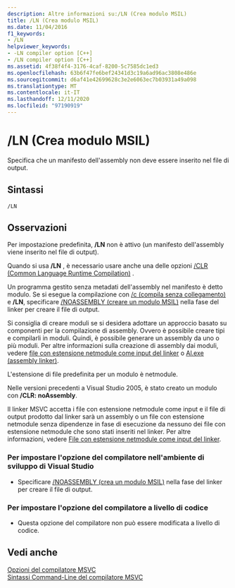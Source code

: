 ```yaml
---
description: Altre informazioni su:/LN (Crea modulo MSIL)
title: /LN (Crea modulo MSIL)
ms.date: 11/04/2016
f1_keywords:
- /LN
helpviewer_keywords:
- -LN compiler option [C++]
- /LN compiler option [C++]
ms.assetid: 4f38f4f4-3176-4caf-8200-5c7585dc1ed3
ms.openlocfilehash: 63b6f47fe6bef24341d3c19a6ad96ac3808e486e
ms.sourcegitcommit: d6af41e42699628c3e2e6063ec7b03931a49a098
ms.translationtype: MT
ms.contentlocale: it-IT
ms.lasthandoff: 12/11/2020
ms.locfileid: "97190919"
---
```

# <a name="ln-create-msil-module"></a>/LN (Crea modulo MSIL)

Specifica che un manifesto dell'assembly non deve essere inserito nel file di output.

## <a name="syntax"></a>Sintassi

```
/LN
```

## <a name="remarks"></a>Osservazioni

Per impostazione predefinita, **/LN** non è attivo (un manifesto dell'assembly viene inserito nel file di output).

Quando si usa **/LN** , è necessario usare anche una delle opzioni [/CLR (Common Language Runtime Compilation)](clr-common-language-runtime-compilation.md) .

Un programma gestito senza metadati dell'assembly nel manifesto è detto modulo. Se si esegue la compilazione con [/c (compila senza collegamento)](c-compile-without-linking.md) e **/LN**, specificare [/NOASSEMBLY (creare un modulo MSIL)](noassembly-create-a-msil-module.md) nella fase del linker per creare il file di output.

Si consiglia di creare moduli se si desidera adottare un approccio basato su componenti per la compilazione di assembly.  Ovvero è possibile creare tipi e compilarli in moduli.  Quindi, è possibile generare un assembly da uno o più moduli.  Per altre informazioni sulla creazione di assembly dai moduli, vedere [file con estensione netmodule come input del linker](netmodule-files-as-linker-input.md) o [Al.exe (assembly linker)](/dotnet/framework/tools/al-exe-assembly-linker).

L'estensione di file predefinita per un modulo è netmodule.

Nelle versioni precedenti a Visual Studio 2005, è stato creato un modulo con **/CLR: noAssembly**.

Il linker MSVC accetta i file con estensione netmodule come input e il file di output prodotto dal linker sarà un assembly o un file con estensione netmodule senza dipendenze in fase di esecuzione da nessuno dei file con estensione netmodule che sono stati inseriti nel linker.  Per altre informazioni, vedere [File con estensione netmodule come input del linker](netmodule-files-as-linker-input.md).

### <a name="to-set-this-compiler-option-in-the-visual-studio-development-environment"></a>Per impostare l'opzione del compilatore nell'ambiente di sviluppo di Visual Studio

- Specificare [/NOASSEMBLY (crea un modulo MSIL)](noassembly-create-a-msil-module.md) nella fase del linker per creare il file di output.

### <a name="to-set-this-compiler-option-programmatically"></a>Per impostare l'opzione del compilatore a livello di codice

- Questa opzione del compilatore non può essere modificata a livello di codice.

## <a name="see-also"></a>Vedi anche

[Opzioni del compilatore MSVC](compiler-options.md)<br/>
[Sintassi Command-Line del compilatore MSVC](compiler-command-line-syntax.md)
